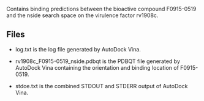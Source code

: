 Contains binding predictions between the bioactive compound F0915-0519 and the nside search space on the virulence factor rv1908c.

## Files

- log.txt is the log file generated by AutoDock Vina.

- rv1908c_F0915-0519_nside.pdbqt is the PDBQT file generated by AutoDock Vina containing the orientation and binding location of F0915-0519.

- stdoe.txt is the combined STDOUT and STDERR output of AutoDock Vina.

